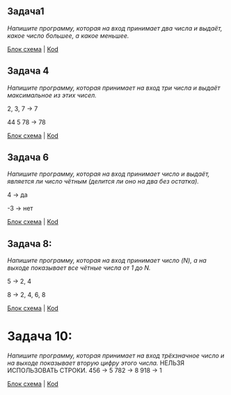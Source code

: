 ## Задача1 ##
_Напишите программу, которая на вход принимает два числа и выдаёт, какое число большее, а какое меньшее._

[Блок схема](Exampl01\diagram1.png) | [Kod](Exampl01\Program.cs)

## Задача 4
_Напишите программу, которая принимает на вход три числа и выдаёт максимальное из этих чисел._

2, 3, 7 -> 7

44 5 78 -> 78

[Блок схема](Exampl02/diagram2.drawio.png) | [Kod](Exampl02/Program.cs)

## Задача 6
_Напишите программу, которая на вход принимает число и выдаёт, является ли число чётным (делится ли оно на два без остатка)._

4 -> да

-3 -> нет

[Блок схема](Exampl03/diagram3.drawio.png) | [Kod](Exampl03/Program.cs)

## Задача 8:
_Напишите программу, которая на вход принимает число (N), а на выходе показывает все чётные числа от 1 до N._

5 -> 2, 4

8 -> 2, 4, 6, 8

[Блок схема](Exampl04/diagram4.drawio.png) | [Kod](Exampl04/Program.cs)

# Задача 10: 
_Напишите программу, которая принимает на вход трёхзначное число и на выходе показывает вторую цифру этого числа._
НЕЛЬЗЯ ИСПОЛЬЗОВАТЬ СТРОКИ.
456 -> 5
782 -> 8
918 -> 1

[Блок схема](Exampl05/diagram5.drawio.png) | [Kod](Exampl05/Program.cs)